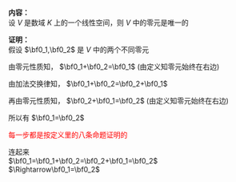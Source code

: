 **内容：**    
设 $V$ 是数域 $K$ 上的一个线性空间，则 $V$ 中的零元是唯一的    
    
**证明：**    
假设 $\bf0_1,\bf0_2$ 是 $V$ 中的两个不同零元    
    
由零元性质知， $\bf0_1+\bf0_2=\bf0_1$ (由定义知零元始终在右边)    
    
    
由加法交换律知， $\bf0_1+\bf0_2=\bf0_2+\bf0_1$     
    
再由零元性质知， $\bf0_2+\bf0_1=\bf0_2$ (由定义知零元始终在右边)    
    
所以有 $\bf0_1=\bf0_2$     
    
<font color=red>每一步都是按定义里的八条命题证明的    
</font>    
    
连起来    
 $\bf0_1=\bf0_1+\bf0_2=\bf0_2+\bf0_1=\bf0_2$     
 $\Rightarrow\bf0_1=\bf0_2$     
